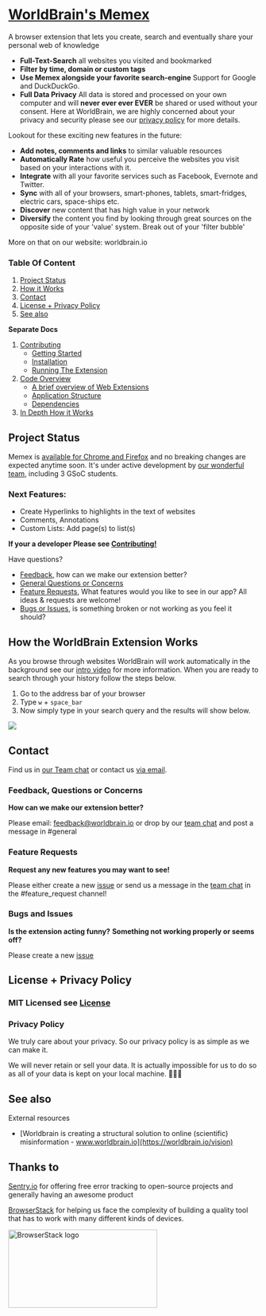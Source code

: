 # <a id="worldbrain" href="#worldbrain">WorldBrain's Memex</a>

A browser extension that lets you create, search and eventually share your personal web of knowledge

 - **Full-Text-Search** all websites you visited and bookmarked
 - **Filter by time, domain or custom tags**
 - **Use Memex alongside your favorite search-engine** Support for Google and DuckDuckGo. 
 - **Full Data Privacy** All data is stored and processed on your own computer and will **never ever ever EVER** be shared or used without your consent. Here at WorldBrain, we are highly concerned about your privacy and security please see our [privacy policy](#privacy-policy) for more details.

Lookout for these exciting new features in the future:
 - **Add notes, comments and links** to similar valuable resources
 - **Automatically Rate** how useful you perceive the websites you visit based on your interactions with it.
 - **Integrate** with all your favorite services such as Facebook, Evernote and Twitter.
 - **Sync** with all of your browsers, smart-phones, tablets, smart-fridges, electric cars, space-ships etc.
 - **Discover** new content that has high value in your network
 - **Diversify** the content you find by looking through great sources on the opposite side of your 'value' system. Break out of your 'filter bubble'

More on that on our website: worldbrain.io

### Table Of Content

1. [Project Status](#project-status)
1. [How it Works](#how-it-works.md)
1. [Contact](#contact)
1. [License + Privacy Policy](#license-+-privacy-policy)
1. [See also](#see-also)

**Separate Docs**

1. [Contributing](./CONTRIBUTING.md)
    * [Getting Started](./CONTRIBUTING.md#getting-started)
    * [Installation](./CONTRIBUTING.md#installation)
    * [Running The Extension](./CONTRIBUTING.md#running-the-extension)
1. [Code Overview](./CONTRIBUTING.md#code-overview)
    * [A brief overview of Web Extensions](./CONTRIBUTING.md#a-brief-overview-of-web-e)
    * [Application Structure](./CONTRIBUTING.md#application-structure)
    * [Dependencies](./CONTRIBUTING.md#dependencies)
1. [In Depth How it Works](./docs/How-It-Works.md)

## Project Status
Memex is [available for Chrome and Firefox](https://worldbrain.io) and no breaking changes are expected anytime soon. 
It's under active development by [our wonderful team](https://worldbrain.io/team), including 3 GSoC students.

### Next Features:
- Create Hyperlinks to highlights in the text of websites
- Comments, Annotations
- Custom Lists: Add page(s) to list(s)



**If your a developer Please see [Contributing!](./CONTRIBUTING.md)**

Have questions?
- [Feedback](#contact), how can we make our extension better?
- [General Questions or Concerns](#contact)
- [Feature Requests](#feature-requests), <!-- vote for or add any new features you may want to see! --> What features would you like to see in our app? All ideas & requests are welcome!
- [Bugs or Issues](https://github.com/WorldBrain/Memex/issues/new), is something broken or not working as you feel it should?

## How the WorldBrain Extension Works

As you browse through websites WorldBrain will work automatically in the background see our [intro video](https://youtu.be/rtYA8_taswk) for more information. When you are ready to search through your history follow the steps below.

1. Go to the address bar of your browser
2. Type `w` + `space_bar`
3. Now simply type in your search query and the results will show below.

![](https://github.com/swissums/worldbrain-doc-gifs/blob/master/how-it-works.gif)

## Contact

Find us in [our Team chat](https://join-worldbrain.herokuapp.com/) or contact us [via email](mailto:info@worldbrain.io).

### Feedback, Questions or Concerns
**How can we make our extension better?**

Please email: feedback@worldbrain.io
or drop by our [team chat](https://join-worldbrain.herokuapp.com/) and post a message in #general

### Feature Requests
**Request <!-- Vote and Comment on -->  any new features you may want to see!**

<!-- Please visit our [Feature Requests Page](**TODO**) -->
Please either create a new [issue](https://github.com/WorldBrain/WebMemex/issues/new)
or send us a message in the [team chat](https://join-worldbrain.herokuapp.com/) in the #feature_request channel!

### Bugs and Issues
**Is the extension acting funny?**
**Something not working properly or seems off?**

Please create a new [issue](https://github.com/WorldBrain/WebMemex/issues/new)

## License + Privacy Policy

### MIT Licensed see [License](./License)

### Privacy Policy

We truly care about your privacy. So our privacy policy is as simple as we can make it.

We will never retain or sell your data.
It is actually impossible for us to do so as all of your data is kept on your local machine.
:see_no_evil::hear_no_evil::speak_no_evil:


## See also

External resources

* [Worldbrain is creating a structural solution to online (scientific) misinformation - www.worldbrain.io](https://worldbrain.io/vision)

## Thanks to 
[Sentry.io](https://sentry.io) for offering free error tracking to open-source projects and generally having an awesome product

[BrowserStack](http://www.browserstack.com) for helping us face the complexity of building a quality tool that has to work with many different kinds of devices.

<img alt="BrowserStack logo" src="https://p14.zdusercontent.com/attachment/1015988/Ny9tlE4d3aFnTRy2fCe5DnGmD?token=eyJhbGciOiJkaXIiLCJlbmMiOiJBMTI4Q0JDLUhTMjU2In0..ysDfVKpj0e7uNy7L8mDXvg.x-oSnNSTgDj6-ankmKZ6HzYgcFO0Se6om0uPk6a0wXTGflh2TtpYfsJbNMhZSC7LctlPyfup03x4on1U_4MuDrxiCDoFGioyBbeRf7uL3fPBWtshWHK9FGYsoTvw0RsdGJqNgn7gsmrv4Y1gH4WKWDOcj5jP-eGgNXDqIaYrijkuZ9CFgYvSPZcD6ybAGiv9CFN4BV9DE-XHngL853-wr77P6kxfOklowd5Jch6iK7vbksQYng8L4i20hHs8bWCnbClx0M9xmhyeNqHUMqpS8z6cEZtjDZPDC6I6RX7se-U.Ol6p4nL5NFEEKvB77PN0-g" width="300" height="157">
